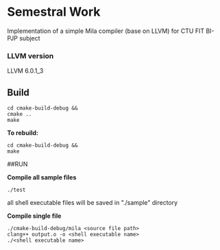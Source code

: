 # Semestral Work

Implementation of a simple Mila compiler (base on LLVM) for CTU FIT BI-PJP subject

### LLVM version

LLVM 6.0.1_3

## Build

```
cd cmake-build-debug &&
cmake ..
make
```

**To rebuild:**
```
cd cmake-build-debug &&
make
```

##RUN

**Compile all sample files**

```
./test
```
all shell executable files will be saved in "./sample" directory

**Compile single file**
```
./cmake-build-debug/mila <source file path>
clang++ output.o -o <shell executable name>
./<shell executable name>
```
